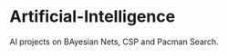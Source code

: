 Artificial-Intelligence
=======================

AI projects on BAyesian Nets, CSP and Pacman Search.
